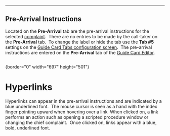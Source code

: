   ------------------------------
  **Pre-Arrival Instructions**
  ------------------------------

Located on the **Pre-Arrival** tab are the pre-arrival instructions for
the selected [complaint](General%20Questions.htm).  There are no entries
to be made by the call-taker on the **Pre-Arrival** tab.  To change the
label or hide the tab use the **Tab #5** settings on the [Guide Card
Tabs configuration screen](Guide%20Card%20Tabs%20Settings.htm).  The
pre-arrival instructions are entered on the **Pre-Arrival** tab of the
[Guide Card Editor](Guide%20Card%20Editor.htm).

<figure><img src=".gitbook/assets/Pre-Arrival%20Instructions_files/image001.png" alt=""><figcaption></figcaption></figure>{border="0"
width="697" height="501"}

# Hyperlinks

Hyperlinks can appear in the pre-arrival instructions and are indicated
by a blue underlined font.  The mouse cursor is seen as a hand with the
index finger pointing upward when hovering over a link  When clicked on,
a link performs an action such as opening a scripted procedure window or
changing the chief complaint.  Once clicked on, links appear with a
blue, bold, underlined font.
